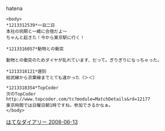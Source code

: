 
hatena

```
<body>
*1213312539*一泊二日
本社の同期と一緒に合宿だよ～
ちゃんと起きた！今から東京駅に行く！

*1213316057*動物との衝突

動物との衝突のためダイヤが乱れています、だって。ぎりぎりになっちゃった。

*1213318121*遅刻
総武線から京葉線までとても遠かった（＞＜）

*1213318354*TopCoder
次のTopCoder
http://www.topcoder.com/tc?module=MatchDetails&rd=12177
東京時間では日曜日朝1時ですね。参加できるかなぁ。
</body>
```


[はてなダイアリー 2008-06-13](https://nishiohirokazu.hatenadiary.org/archive/2008/06/13)